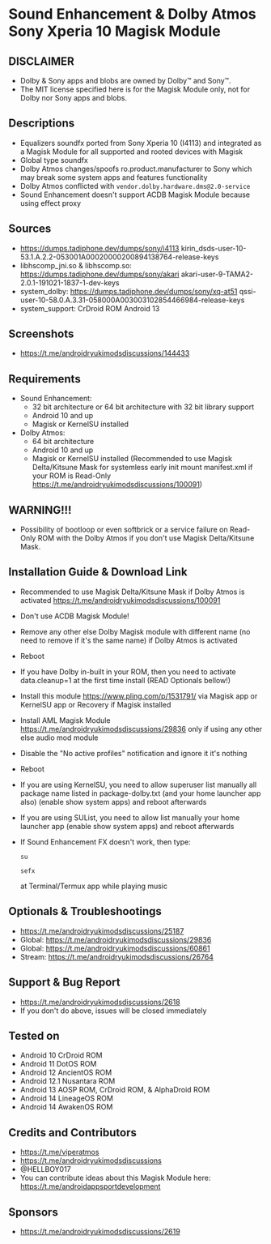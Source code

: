 # Sound Enhancement & Dolby Atmos Sony Xperia 10 Magisk Module

## DISCLAIMER
- Dolby & Sony apps and blobs are owned by Dolby™ and Sony™.
- The MIT license specified here is for the Magisk Module only, not for Dolby nor Sony apps and blobs.

## Descriptions
- Equalizers soundfx ported from Sony Xperia 10 (I4113) and integrated as a Magisk Module for all supported and rooted devices with Magisk
- Global type soundfx
- Dolby Atmos changes/spoofs ro.product.manufacturer to Sony which may break some system apps and features functionality
- Dolby Atmos conflicted with `vendor.dolby.hardware.dms@2.0-service`
- Sound Enhancement doesn't support ACDB Magisk Module because using effect proxy

## Sources
- https://dumps.tadiphone.dev/dumps/sony/i4113 kirin_dsds-user-10-53.1.A.2.2-053001A00020000200894138764-release-keys
- libhscomp_jni.so & libhscomp.so: https://dumps.tadiphone.dev/dumps/sony/akari akari-user-9-TAMA2-2.0.1-191021-1837-1-dev-keys
- system_dolby: https://dumps.tadiphone.dev/dumps/sony/xq-at51 qssi-user-10-58.0.A.3.31-058000A003003102854466984-release-keys
- system_support: CrDroid ROM Android 13

## Screenshots
- https://t.me/androidryukimodsdiscussions/144433

## Requirements
- Sound Enhancement:
  - 32 bit architecture or 64 bit architecture with 32 bit library support
  - Android 10 and up
  - Magisk or KernelSU installed
- Dolby Atmos:
  - 64 bit architecture
  - Android 10 and up
  - Magisk or KernelSU installed (Recommended to use Magisk Delta/Kitsune Mask for systemless early init mount manifest.xml if your ROM is Read-Only https://t.me/androidryukimodsdiscussions/100091)

## WARNING!!!
- Possibility of bootloop or even softbrick or a service failure on Read-Only ROM with the Dolby Atmos if you don't use Magisk Delta/Kitsune Mask.

## Installation Guide & Download Link
- Recommended to use Magisk Delta/Kitsune Mask if Dolby Atmos is activated https://t.me/androidryukimodsdiscussions/100091
- Don't use ACDB Magisk Module!
- Remove any other else Dolby Magisk module with different name (no need to remove if it's the same name) if Dolby Atmos is activated
- Reboot
- If you have Dolby in-built in your ROM, then you need to activate data.cleanup=1 at the first time install (READ Optionals bellow!)
- Install this module https://www.pling.com/p/1531791/ via Magisk app or KernelSU app or Recovery if Magisk installed
- Install AML Magisk Module https://t.me/androidryukimodsdiscussions/29836 only if using any other else audio mod module
- Disable the "No active profiles" notification and ignore it it's nothing
- Reboot
- If you are using KernelSU, you need to allow superuser list manually all package name listed in package-dolby.txt (and your home launcher app also) (enable show system apps) and reboot afterwards
- If you are using SUList, you need to allow list manually your home launcher app (enable show system apps) and reboot afterwards
- If Sound Enhancement FX doesn't work, then type:

  `su`
  
  `sefx`
  
  at Terminal/Termux app while playing music

## Optionals & Troubleshootings
- https://t.me/androidryukimodsdiscussions/25187
- Global: https://t.me/androidryukimodsdiscussions/29836
- Global: https://t.me/androidryukimodsdiscussions/60861
- Stream: https://t.me/androidryukimodsdiscussions/26764

## Support & Bug Report
- https://t.me/androidryukimodsdiscussions/2618
- If you don't do above, issues will be closed immediately

## Tested on
- Android 10 CrDroid ROM
- Android 11 DotOS ROM
- Android 12 AncientOS ROM
- Android 12.1 Nusantara ROM
- Android 13 AOSP ROM, CrDroid ROM, & AlphaDroid ROM
- Android 14 LineageOS ROM
- Android 14 AwakenOS ROM

## Credits and Contributors
- https://t.me/viperatmos
- https://t.me/androidryukimodsdiscussions
- @HELLBOY017
- You can contribute ideas about this Magisk Module here: https://t.me/androidappsportdevelopment

## Sponsors
- https://t.me/androidryukimodsdiscussions/2619


